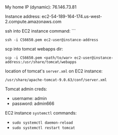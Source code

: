 
My home IP (dynamic): 76.146.73.81

Instance address: ec2-54-189-164-174.us-west-2.compute.amazonaws.com

ssh into EC2 instance command: ```
```
ssh -i CS6650.pem ec2-user@instance-address
```

scp into tomcat webapps dir:
```
scp -i CS6650.pem <path/to/war> ec2-user@instance-address:/usr/share/tomcat/webapps
```

location of tomcat's `server.xml` on EC2 instance:
```
/usr/share/apache-tomcat-9.0.63/conf/server.xml
```

Tomcat admin creds:
- username: admin
- password: admin666

EC2 instance `systemctl` commands:
- `sudo systemctl daemon-reload`
- `sudo systemctl restart tomcat`